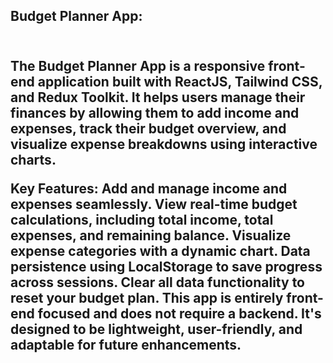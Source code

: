 <h2>Budget Planner App:<h2><br>
The Budget Planner App is a responsive front-end application built with ReactJS, Tailwind CSS, and Redux Toolkit. It helps users manage their finances by allowing them to add income and expenses, track their budget overview, and visualize expense breakdowns using interactive charts.

Key Features:
Add and manage income and expenses seamlessly.
View real-time budget calculations, including total income, total expenses, and remaining balance.
Visualize expense categories with a dynamic chart.
Data persistence using LocalStorage to save progress across sessions.
Clear all data functionality to reset your budget plan.
This app is entirely front-end focused and does not require a backend. It's designed to be lightweight, user-friendly, and adaptable for future enhancements.
